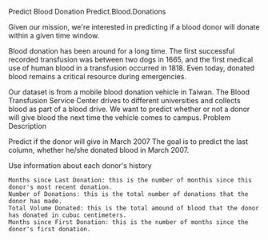 Predict Blood Donation
Predict.Blood.Donations

Given our mission, we're interested in predicting if a blood donor will donate within a given time window.

Blood donation has been around for a long time. The first successful recorded transfusion was between two dogs in 1665, and the first medical use of human blood in a transfusion occurred in 1818. Even today, donated blood remains a critical resource during emergencies.

Our dataset is from a mobile blood donation vehicle in Taiwan. The Blood Transfusion Service Center drives to different universities and collects blood as part of a blood drive. We want to predict whether or not a donor will give blood the next time the vehicle comes to campus.
Problem Description

Predict if the donor will give in March 2007 The goal is to predict the last column, whether he/she donated blood in March 2007.

Use information about each donor's history

    Months since Last Donation: this is the number of monthis since this donor's most recent donation.
    Number of Donations: this is the total number of donations that the donor has made.
    Total Volume Donated: this is the total amound of blood that the donor has donated in cubuc centimeters.
    Months since First Donation: this is the number of months since the donor's first donation.
